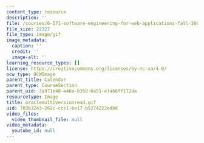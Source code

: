 ```yaml
---
content_type: resource
description: ''
file: /courses/6-171-software-engineering-for-web-applications-fall-2003/703b3243262cccc1be17b5274222edb0_oraclemultiversionread.gif
file_size: 22327
file_type: image/gif
image_metadata:
  caption: ''
  credit: ''
  image-alt: ''
learning_resource_types: []
license: https://creativecommons.org/licenses/by-nc-sa/4.0/
ocw_type: OCWImage
parent_title: Calendar
parent_type: CourseSection
parent_uid: 3a971e48-a46a-b35d-6a51-e7a66ff172da
resourcetype: Image
title: oraclemultiversionread.gif
uid: 703b3243-262c-ccc1-be17-b5274222edb0
video_files:
  video_thumbnail_file: null
video_metadata:
  youtube_id: null
---
```

